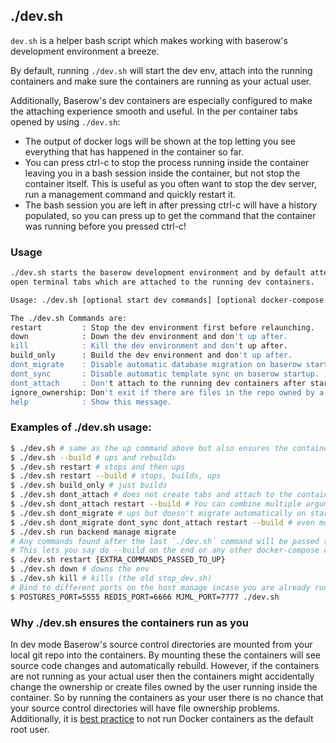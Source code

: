 ## ./dev.sh

`dev.sh` is a helper bash script which makes working with baserow's development
environment a breeze.

By default, running `./dev.sh` will start the dev env, attach into the running
containers and make sure the containers are running as your actual user.

Additionally, Baserow's dev containers are especially configured to make the attaching
experience smooth and useful. In the per container tabs opened by using `./dev.sh`:

* The output of docker logs will be shown at the top letting you see everything that has
  happened in the container so far.
* You can press ctrl-c to stop the process running inside the container leaving you in a
  bash session inside the container, but not stop the container itself. This is useful
  as you often want to stop the dev server, run a management command and quickly restart
  it.
* The bash session you are left in after pressing ctrl-c will have a history populated,
  so you can press up to get the command that the container was running before you
  pressed ctrl-c!
  
### Usage

```bash
./dev.sh starts the baserow development environment and by default attempts to
open terminal tabs which are attached to the running dev containers.

Usage: ./dev.sh [optional start dev commands] [optional docker-compose up commands]

The ./dev.sh Commands are:
restart         : Stop the dev environment first before relaunching.
down            : Down the dev environment and don't up after.
kill            : Kill the dev environment and don't up after.
build_only      : Build the dev environment and don't up after.
dont_migrate    : Disable automatic database migration on baserow startup.
dont_sync       : Disable automatic template sync on baserow startup.
dont_attach     : Don't attach to the running dev containers after starting them.
ignore_ownership: Don't exit if there are files in the repo owned by a different user.
help            : Show this message.
```

### Examples of ./dev.sh usage:

```bash
$ ./dev.sh # same as the up command above but also ensures the containers run as the running user!
$ ./dev.sh --build # ups and rebuilds
$ ./dev.sh restart # stops and then ups
$ ./dev.sh restart --build # stops, builds, ups
$ ./dev.sh build_only # just builds
$ ./dev.sh dont_attach # does not create tabs and attach to the containers at the end
$ ./dev.sh dont_attach restart --build # You can combine multiple arguments like so
$ ./dev.sh dont_migrate # ups but doesn't migrate automatically on startup
$ ./dev.sh dont_migrate dont_sync dont_attach restart --build # even more flags!
$ ./dev.sh run backend manage migrate
# Any commands found after the last `./dev.sh` command will be passed to the `docker-compose up` call made by dev.sh
# This lets you say do --build on the end or any other docker-compose commands using dev.sh!
$ ./dev.sh restart {EXTRA_COMMANDS_PASSED_TO_UP}  
$ ./dev.sh down # downs the env
$ ./dev.sh kill # kills (the old stop_dev.sh)
# Bind to different ports on the host manage incase you are already running them and they clash! (also works with just docker-compose up)
$ POSTGRES_PORT=5555 REDIS_PORT=6666 MJML_PORT=7777 ./dev.sh
```

### Why ./dev.sh ensures the containers run as you

In dev mode Baserow's source control directories are mounted from your local git repo
into the containers. By mounting these the containers will see source code changes and
automatically rebuild. However, if the containers are not running as your actual user
then the containers might accidentally change the ownership or create files owned by the
user running inside the container. So by running the containers as your user there is no
chance that your source control directories will have file ownership problems.
Additionally, it
is [best practice](https://medium.com/@mccode/processes-in-containers-should-not-run-as-root-2feae3f0df3b)
to not run Docker containers as the default root user.
